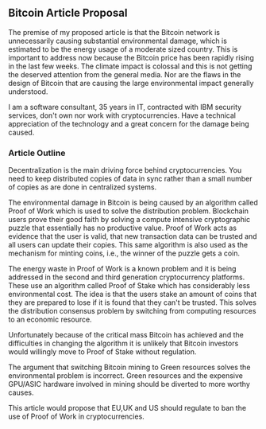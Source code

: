 ## Bitcoin Article Proposal

The premise of my proposed article is that the Bitcoin network is unnecessarily causing substantial environmental damage, which is estimated to be the energy usage of a moderate sized country.
This is important to address now because the Bitcoin price has been rapidly rising in the last few weeks. 
The climate impact is colossal and this is not getting the deserved attention from the general media.
Nor are the flaws in the design of Bitcoin that are causing the large environmental impact generally understood. 

I am a software consultant, 35 years in IT, contracted with IBM security services, don't own nor work with cryptocurrencies.
Have a technical appreciation of the technology and a great concern for the damage being caused. 

### Article Outline

Decentralization is the main driving force behind cryptocurrencies.
You need to keep distributed copies of data in sync rather than a small number of copies as are done in centralized systems.

The environmental damage in Bitcoin is being caused by an algorithm called Proof of Work which is used to solve the distribution problem.
Blockchain users prove their good faith by solving a compute intensive cryptographic puzzle that essentially has no productive value.
Proof of Work acts as evidence that the user is valid, that new transaction data can be trusted and all users can update their copies.
This same algorithm is also used as the mechanism for minting coins, i.e., the winner of the puzzle gets a coin. 

The energy waste in Proof of Work is a known problem and it is being addressed in the second and third generation cryptocurrency platforms.
These use an algorithm called Proof of Stake which has considerably less environmental cost.
The idea is that the users stake an amount of coins that they are prepared to lose if it is found that they can't be trusted.
This solves the distribution consensus problem by switching from computing resources to an economic resource.

Unfortunately because of the critical mass Bitcoin has achieved and the difficulties in changing the algorithm
it is unlikely that Bitcoin investors would willingly move to Proof of Stake without regulation.

The argument that switching Bitcoin mining to Green resources solves the environmental problem is incorrect.
Green resources and the expensive GPU/ASIC hardware involved in mining should be diverted to more worthy causes.

This article would propose that EU,UK and US should regulate to ban the use of Proof of Work in cryptocurrencies. 
